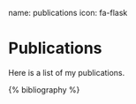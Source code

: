 name: publications
icon: fa-flask

# Publications

Here is a list of my publications.

{% bibliography %}

